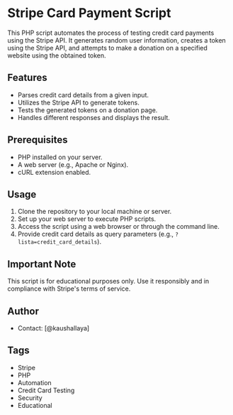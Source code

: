 # Stripe Card Payment Script

This PHP script automates the process of testing credit card payments using the Stripe API. It generates random user information, creates a token using the Stripe API, and attempts to make a donation on a specified website using the obtained token.

## Features

- Parses credit card details from a given input.
- Utilizes the Stripe API to generate tokens.
- Tests the generated tokens on a donation page.
- Handles different responses and displays the result.

## Prerequisites

- PHP installed on your server.
- A web server (e.g., Apache or Nginx).
- cURL extension enabled.

## Usage

1. Clone the repository to your local machine or server.
2. Set up your web server to execute PHP scripts.
3. Access the script using a web browser or through the command line.
4. Provide credit card details as query parameters (e.g., `?lista=credit_card_details`).

## Important Note

This script is for educational purposes only. Use it responsibly and in compliance with Stripe's terms of service.

## Author

- Contact: [@kaushallaya]

## Tags

- Stripe
- PHP
- Automation
- Credit Card Testing
- Security
- Educational

